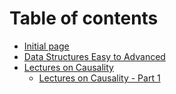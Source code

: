 # Table of contents

* [Initial page](README.md)
* [Data Structures Easy to Advanced](data-structures-easy-to-advanced.md)
* [Lectures on Causality](lectures-on-causality/README.md)
  * [Lectures on Causality - Part 1](lectures-on-causality/lectures-on-causality-part-1.md)

